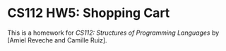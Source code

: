 # CS112 HW5: Shopping Cart
This is a homework for
*CS112: Structures of Programming Languages*
by [Amiel Reveche and Camille Ruiz].